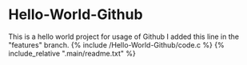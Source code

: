 # Hello-World-Github
This is a hello world project for usage of Github
I added this line in the "features" branch.
{% include /Hello-World-Github/code.c %}
{% include_relative ".main/readme.txt" %}
